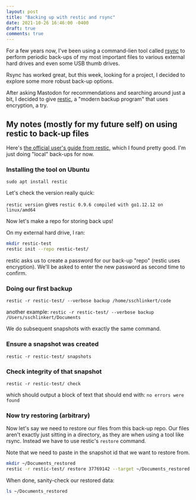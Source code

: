 ```yaml
---
layout: post
title: "Backing up with restic and rsync"
date: 2021-10-26 16:46:00 -0400
draft: true
comments: true
---
```


For a few years now, I've been using a command-lien tool called [rsync](https://rsync.samba.org/) to perform periodic back-ups of my most important files to various external hard drives and even some USB thumb drives. 

Rsync has worked great, but this week, looking for a project, I decided to explore some more robust back-up options. 

After asking Mastodon for recommendations and searching around just a bit, I decided to give [restic](https://restic.net/), a "modern backup program" that uses encryption, a try. 

## My notes (mostly for my future self) on using restic to back-up files

Here's [the official user's guide from restic](https://restic.readthedocs.io/en/latest/020_installation.html), which I found pretty good. I'm just doing "local" back-ups for now.

### Installing the tool on Ubuntu

`sudo apt install restic`

Let's check the version really quick:

`restic version` gives `restic 0.9.6 compiled with go1.12.12 on linux/amd64`

Now let's make a repo for storing back ups!

On my external hard drive, I ran:
```bash
mkdir restic-test
restic init --repo restic-test/
```

restic asks us to create a password for our back-up "repo" (restic uses encryption). We'll be asked to enter the new password as second time to confirm.

### Doing our first backup

`restic -r restic-test/ --verbose backup /home/sschlinkert/code`

another example:
`restic -r restic-test/ --verbose backup /Users/sschlinkert/Documents`

We do subsequent snapshots with exactly the same command.

### Ensure a snapshot was created

`restic -r restic-test/ snapshots`

### Check integrity of that snapshot

`restic -r restic-test/ check`

which should output a block of text that should end with: `no errors were found`

### Now try restoring (arbitrary)

Now let's say we need to restore our files from this back-up repo. Our files aren't exactly just sitting in a directory, as they are when using a tool like rsync. Instead we have to use restic's `restore` command.

Note that we need to paste in the snapshot id that we want to restore from.

```bash
mkdir ~/Documents_restored
restic -r restic-test/ restore 37769142 --target ~/Documents_restored
```

When done, sanity-check our restored data: 

```bash
ls ~/Documents_restored
```
